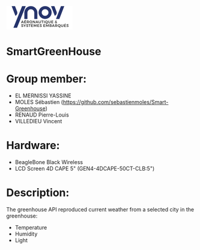 ![Alt text](img/aero.png "Ynov Estei")
# SmartGreenHouse

# Group member:
- EL MERNISSI YASSINE
- MOLES Sébastien (https://github.com/sebastienmoles/Smart-Greenhouse)
- RENAUD Pierre-Louis
- VILLEDIEU Vincent

# Hardware:
- BeagleBone Black Wireless
- LCD Screen 4D CAPE 5" (GEN4-4DCAPE-50CT-CLB:5")

# Description:
The greenhouse API reproduced current weather from a selected city in the greenhouse:
 - Temperature
 - Humidity
 - Light
